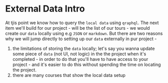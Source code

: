 # External Data Intro

At tjis point we know how to query the `local data` using `qraphql`. The next item we'll build for our project - will be the list of our tours - we would create our `data` locally using e.g `JSON` or `markdown`. But there are two reasons why we will jump directly to setting up our `data` externally in pur project - 
1. the limitations of storing the `data` locally; let's say you wanna update some piece of `data` (not UI, not logic) in the the project when it's completed - in order to do that you'll have to have access to your project  - and it's easier to do this without spending the time on locating the project. 
2. there are many courses that show the local data setup